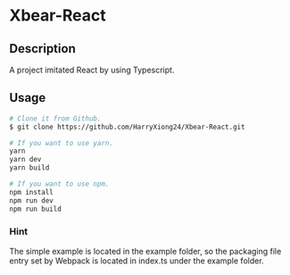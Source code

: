 # Xbear-React

## Description

A project imitated React by using Typescript.

## Usage

```bash
# Clone it from Github.
$ git clone https://github.com/HarryXiong24/Xbear-React.git
```

```bash
# If you want to use yarn.
yarn
yarn dev
yarn build
```

```bash
# If you want to use npm.
npm install
npm run dev
npm run build
```

### Hint

The simple example is located in the example folder, so the packaging file entry set by Webpack is located in index.ts under the example folder.
